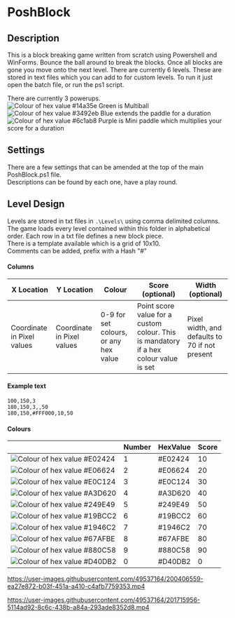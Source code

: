 # PoshBlock

## Description
This is a block breaking game written from scratch using Powershell and WinForms.
Bounce the ball around to break the blocks. Once all blocks are gone you move onto the next level. 
There are currently 6 levels. These are stored in text files which you can add to for custom levels.
To run it just open the batch file, or run the ps1 script.

There are currently 3 powerups.   
![Colour of hex value #14a35e](https://placehold.co/15x15/14a35e/14a35e.png) Green is Multiball  
![Colour of hex value #3492eb](https://placehold.co/15x15/3492eb/3492eb.png) Blue extends the paddle for a duration  
![Colour of hex value #6c1ab8](https://placehold.co/15x15/6c1ab8/6c1ab8.png) Purple is Mini paddle which multiplies your score for a duration  


## Settings
There are a few settings that can be amended at the top of the main PoshBlock.ps1 file.  
Descriptions can be found by each one, have a play round. 

## Level Design
Levels are stored in txt files in `.\Levels\` using comma delimited columns. The game loads every level contained within this folder in alphabetical order. Each row in a txt file defines a new block piece.  
There is a template available which is a grid of 10x10.  
Comments can be added, prefix with a Hash "#"

#### Columns
|X Location|Y Location|Colour|Score (optional)|Width (optional)|
|---|---|---|---|---|
|Coordinate in Pixel values|Coordinate in Pixel values|0-9 for set colours, or any hex value|Point score value for a custom colour. This is mandatory if a hex colour value is set|Pixel width, and defaults to 70 if not present|

#### Example text
```
100,150,3  
180,150,3,,50  
180,150,#FFF000,10,50
```

#### Colours 

||Number|HexValue|Score|
|---|---|---|---|
|![Colour of hex value #E02424](https://placehold.co/15x15/E02424/E02424.png)|1|#E02424|10|
|![Colour of hex value #E06624](https://placehold.co/15x15/E06624/E06624.png)|2|#E06624|20|
|![Colour of hex value #E0C124](https://placehold.co/15x15/E0C124/E0C124.png)|3|#E0C124|30|
|![Colour of hex value #A3D620](https://placehold.co/15x15/A3D620/A3D620.png)|4|#A3D620|40|
|![Colour of hex value #249E49](https://placehold.co/15x15/249E49/249E49.png)|5|#249E49|50|
|![Colour of hex value #19BCC2](https://placehold.co/15x15/19BCC2/19BCC2.png)|6|#19BCC2|60|
|![Colour of hex value #1946C2](https://placehold.co/15x15/1946C2/1946C2.png)|7|#1946C2|70|
|![Colour of hex value #67AFBE](https://placehold.co/15x15/67AFBE/67AFBE.png)|8|#67AFBE|80|
|![Colour of hex value #880C58](https://placehold.co/15x15/880C58/880C58.png)|9|#880C58|90|
|![Colour of hex value #D40DB2](https://placehold.co/15x15/D40DB2/D40DB2.png)|0|#D40DB2|0|




https://user-images.githubusercontent.com/49537164/200406559-ea27e872-b03f-451a-a410-c4afb7759353.mp4



https://user-images.githubusercontent.com/49537164/201715956-5114ad92-8c6c-438b-a84a-293ade8352d8.mp4

